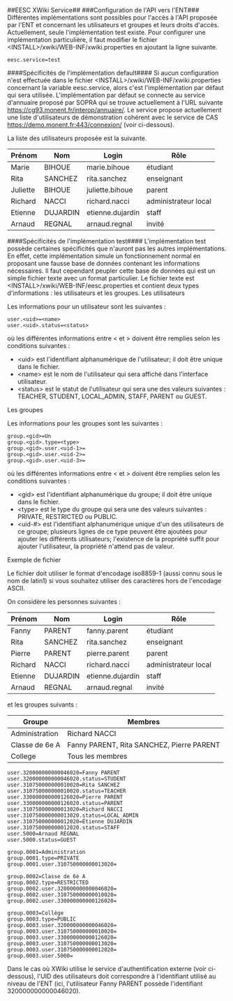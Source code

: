 ##EESC XWiki Service##
###Configuration de l'API vers l'ENT###
Différentes implémentations sont possibles pour l'accès à l'API proposée par l'ENT et concernant les utilisateurs et groupes et leurs droits d'accès.  Actuellement, seule l'implémentation test existe.  Pour configurer une implémentation particulière, il faut modifier le fichier \<INSTALL>/xwiki/WEB-INF/xwiki.properties en ajoutant la ligne suivante.

```
eesc.service=test
```

####Spécificités de l'implémentation default####
Si aucun configuration n'est effectuée dans le fichier \<INSTALL>/xwiki/WEB-INF/xwiki.properties concernant la variable eesc.service, alors c'est l'implémentation par défaut qui sera utilisée.  L'implémentation par défaut se connecte au service d'annuaire proposé par SOPRA qui se trouve actuellement à l'URL suivante https://cg93.monent.fr/interop/annuaire/.  Le service propose actuellement une liste d'utilisateurs de démonstration cohérent avec le service de CAS https://demo.monent.fr:443/connexion/ (voir ci-dessous).

La liste des utilisateurs proposée est la suivante.

| Prénom  | Nom | Login  | Rôle |
| ------------- | ------------- | ------------- | ------------- |
| Marie  | BIHOUE  | marie.bihoue   | étudiant |
| Rita  | SANCHEZ  | rita.sanchez  | enseignant |
| Juliette  | BIHOUE  | juliette.bihoue  | parent |
| Richard  | NACCI  | richard.nacci  | administrateur local |
| Etienne  | DUJARDIN  | etienne.dujardin  | staff |
| Arnaud  | REGNAL  | arnaud.regnal  | invité |

####Spécificités de l'implémentation test####
L'implémentation test possède certaines spécificités que n'auront pas les autres implémentations.  En effet, cette implémentation simule un fonctionnement normal en proposant une fausse base de données contenant les informations nécessaires.  Il faut cependant peupler cette base de données qui est un simple fichier texte avec un format particulier.
Le fichier texte est \<INSTALL>/xwiki/WEB-INF/eesc.properties et contient deux types d'informations : les utilisateurs et les groupes.
Les utilisateurs

Les informations pour un utilisateur sont les suivantes :

```
user.<uid>=<name>
user.<uid>.status=<status>
```
où les différentes informations entre < et > doivent être remplies selon les conditions suivantes :

* \<uid> est l'identifiant alphanumérique de l'utilisateur; il doit être unique dans le fichier.
* \<name> est le nom de l'utilisateur qui sera affiché dans l'interface utilisateur.
* \<status> est le statut de l'utilisateur qui sera une des valeurs suivantes : TEACHER, STUDENT, LOCAL_ADMIN, STAFF, PARENT ou GUEST.

Les groupes

Les informations pour les groupes sont les suivantes :
```
group.<gid>=Un
group.<gid>.type=<type>
group.<gid>.user.<uid-1>=
group.<gid>.user.<uid-2>=
group.<gid>.user.<uid-3>=
```
où les différentes informations entre < et > doivent être remplies selon les conditions suivantes :

* \<gid> est l'identifiant alphanumérique du groupe; il doit être unique dans le fichier.
* \<type> est le type du groupe qui sera une des valeurs suivantes : PRIVATE, RESTRICTED ou PUBLIC.
* \<uid-#> est l'identifiant alphanumérique unique d'un des utilisateurs de ce groupe; plusieurs lignes de ce type peuvent être ajoutées pour ajouter les différents utilisateurs; l'existence de la propriété suffit pour ajouter l'utilisateur, la propriété n'attend pas de valeur.

Exemple de fichier

Le fichier doit utiliser le format d'encodage iso8859-1 (aussi connu sous le nom de latin1) si vous souhaitez utiliser des caractères hors de l'encodage ASCII.

On considère les personnes suivantes :

| Prénom  | Nom | Login  | Rôle |
| ------------- | ------------- | ------------- | ------------- |
| Fanny  | PARENT  | fanny.parent | étudiant |
| Rita  | SANCHEZ  | rita.sanchez  | enseignant |
| Pierre | PARENT  | pierre.parent  | parent |
| Richard  | NACCI  | richard.nacci  | administrateur local |
| Etienne  | DUJARDIN  | etienne.dujardin  | staff |
| Arnaud  | REGNAL  | arnaud.regnal  | invité |

et les groupes suivants :

| Groupe  | Membres |
| ------------- | -------------|
| Administration | Richard NACCI |
| Classe de 6e A | Fanny PARENT, Rita SANCHEZ, Pierre PARENT |
| College | Tous les membres |

```
user.320000000000046020=Fanny PARENT
user.320000000000046020.status=STUDENT
user.310750000000010020=Rita SANCHEZ
user.310750000000010020.status=TEACHER
user.330000000000126020=Pierre PARENT
user.330000000000126020.status=PARENT
user.310750000000013020=Richard NACCI
user.310750000000013020.status=LOCAL_ADMIN
user.310750000000012020=Étienne DUJARDIN
user.310750000000012020.status=STAFF
user.5000=Arnaud RÉGNAL
user.5000.status=GUEST

group.0001=Administration
group.0001.type=PRIVATE
group.0001.user.310750000000013020=

group.0002=Classe de 6è A
group.0002.type=RESTRICTED
group.0002.user.320000000000046020=
group.0002.user.310750000000010020=
group.0002.user.330000000000126020=

group.0003=Collège
group.0003.type=PUBLIC
group.0003.user.320000000000046020=
group.0003.user.310750000000010020=
group.0003.user.330000000000126020=
group.0003.user.310750000000013020=
group.0003.user.310750000000012020=
group.0003.user.5000=
```
Dans le cas où XWiki utilise le service d'authentification externe (voir ci-dessous), l'UID des utilisateurs doit correspondre à l'identifiant utilisé au niveau de l'ENT (ici, l'utilisateur Fanny PARENT possède l'identifiant 320000000000046020).
